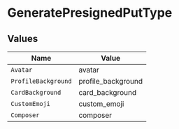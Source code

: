 # GeneratePresignedPutType


## Values

| Name                | Value               |
| ------------------- | ------------------- |
| `Avatar`            | avatar              |
| `ProfileBackground` | profile_background  |
| `CardBackground`    | card_background     |
| `CustomEmoji`       | custom_emoji        |
| `Composer`          | composer            |